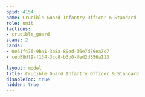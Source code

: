 ```yaml
---
ppid: 4154
name: Crucible Guard Infantry Officer & Standard
role: unit
factions:
- crucible_guard
scans: 2
cards:
- 0e51f476-9ba1-3a8a-89ed-36e7d79ea7c7
- ceb58df9-f134-3cc8-b3b0-fed2d556a113

layout: model
title: Crucible Guard Infantry Officer & Standard
disableToc: true
hidden: true
---
```

